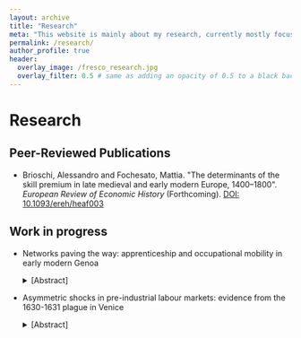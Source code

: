 ```yaml
---
layout: archive
title: "Research"
meta: "This website is mainly about my research, currently mostly focused on the history of early modern Italian labour markets."
permalink: /research/
author_profile: true
header:
  overlay_image: /fresco_research.jpg
  overlay_filter: 0.5 # same as adding an opacity of 0.5 to a black background
---
```

# Research

## Peer-Reviewed Publications

- Brioschi, Alessandro and Fochesato, Mattia. "The determinants of the skill premium in late medieval and early modern Europe, 1400–1800". *European Review of Economic History* (Forthcoming). [DOI: 10.1093/ereh/heaf003](https://academic.oup.com/ereh/advance-article-abstract/doi/10.1093/ereh/heaf003/8114447)


## Work in progress

- Networks paving the way: apprenticeship and occupational mobility in early modern Genoa
    <details class="abstract">
    <summary> [Abstract]</summary>
    <p><em>
      The functioning of pre-industrial labour markets remains an area of ongoing scholarly debate. Using a dataset of 8,000 apprenticeship contracts drafted in Genoa between 1450 and 1530, this paper examines how social networks shaped labour market outcomes and provides three main insights. First, social networks, particularly the presence of family ties with masters and guild members, structured the entry of apprentices into skilled occupations and significantly increased their chances of becoming masters after training. Second, individuals with family ties to guild members benefited from favourable conditions throughout their professional careers, ultimately improving their labour market outcomes and restricting access to opportunities for those without such connections. Third, the segmentation of the urban labour market confirms that apprenticeship was only a limited source of opportunities for upward occupational mobility in Italian labour markets.
    </em></p>
  </details>

- Asymmetric shocks in pre-industrial labour markets: evidence from the 1630-1631 plague in Venice
  <details class="abstract">
    <summary> [Abstract]</summary>
    <p><em>
      This paper investigates the impact of the 1630–31 plague on apprenticeship wages in early modern Venice, shedding light on how pre-industrial labour markets adjusted to large demographic shocks. Using a dataset of over 17,000 apprenticeship contracts from early modern Venice, I reconstruct wage trends across skill levels before and after the epidemic. My findings suggest that, unlike the Black Death, which led to widespread wage increases across Europe, the 1630 plague had an asymmetric impact on the Venetian labour market: real wages rose for both skilled and unskilled apprentices, but the increase was significantly larger in skill-intensive trades. Using a difference-in-differences strategy, I estimate that skilled apprentices gained a post-plague wage premium of approximately 10–12%. These results reflect the slow replenishment of human capital in crafts with long training times, combined with occupational segmentation and heterogeneous institutional responses by guilds. The findings challenge the notion of plague-induced convergence and suggest that, under certain conditions, pandemics can reinforce labour market stratification rather than erode it. 
    </em></p>
  </details>


